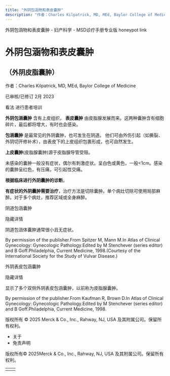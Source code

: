 ```yaml
---
title: "外阴包涵物和表皮囊肿"
description: "作者：Charles Kilpatrick, MD, MEd, Baylor College of Medicine"
---
```


﻿外阴包涵物和表皮囊肿 \- 妇产科学 \- MSD诊疗手册专业版 honeypot link

# 外阴包涵物和表皮囊肿

## （外阴皮脂囊肿）

作者：Charles Kilpatrick, MD, MEd, Baylor College of Medicine

已审核/已修订 2月 2023

看法 进行患者培训

**外阴包涵囊肿** 含有上皮组织， **表皮囊肿** 由皮脂腺发展而来。这两种囊肿含有细胞碎片，最后都将增大，有时也会感染。

**包涵囊肿** 是最常见的外阴囊肿，也可发生在阴道。 他们可由外伤引起（如撕裂、外阴切开修补术），由表皮下的上皮组织包裹形成，也可自然发生。

**上皮囊肿**(皮脂腺囊肿)源于皮脂腺导管受阻。

未感染的囊肿一般没有症状，偶尔有刺激症状。呈白色或黄色，一般<1cm。感染的囊肿呈红色，有压痛，可引起性交痛。

**根据临床进行外阴囊肿的诊断**。

**有症状的外阴囊肿需要治疗**，治疗方法是切除囊肿。单个病灶切除可使用局部麻醉。对于多个病灶，推荐区域或全身麻醉。

阴道包涵囊肿



隐藏详情

阴道包涵体囊肿通常很小且无症状。

By permission of the publisher.From Spitzer M, Mann M.In Atlas of Clinical Gynecology: Gynecologic Pathology.Edited by M Stenchever (series editor) and B Goff.Philadelphia, Current Medicine, 1998.(Courtesy of the International Society for the Study of Vulvar Disease.)

外阴表皮包涵囊肿



隐藏详情

显示了多个双侧外阴表皮包涵囊肿，以前称为皮脂腺囊肿。

By permission of the publisher.From Kaufman R, Brown D.In Atlas of Clinical Gynecology: Gynecologic Pathology.Edited by M Stenchever (series editor) and B Goff.Philadelphia, Current Medicine, 1998.



版权所有 © 2025
Merck & Co., Inc., Rahway, NJ, USA 及其附属公司。保留所有权利。

- 关于
- 免责声明

版权所有© 2025Merck & Co., Inc., Rahway, NJ, USA 及其附属公司。保留所有权利。

|     |     |
| --- | --- |
|  |  |